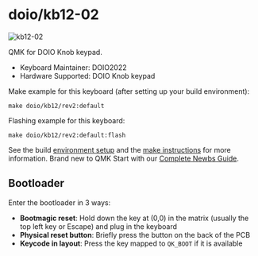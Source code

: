 # doio/kb12-02

![kb12-02](https://imgur.com/a/q6VW1T6.png)

QMK for DOIO Knob keypad.

* Keyboard Maintainer: DOIO2022
* Hardware Supported: DOIO Knob keypad

Make example for this keyboard (after setting up your build environment):

    make doio/kb12/rev2:default

Flashing example for this keyboard:

    make doio/kb12/rev2:default:flash

See the build [environment setup](https://docs.qmk.fm/#/getting_started_build_tools) and the [make instructions](https://docs.qmk.fm/#/getting_started_make_guide) for more information. Brand new to QMK Start with our [Complete Newbs Guide](https://docs.qmk.fm/#/newbs).

## Bootloader

Enter the bootloader in 3 ways:

* **Bootmagic reset**: Hold down the key at (0,0) in the matrix (usually the top left key or Escape) and plug in the keyboard
* **Physical reset button**: Briefly press the button on the back of the PCB
* **Keycode in layout**: Press the key mapped to `QK_BOOT` if it is available
